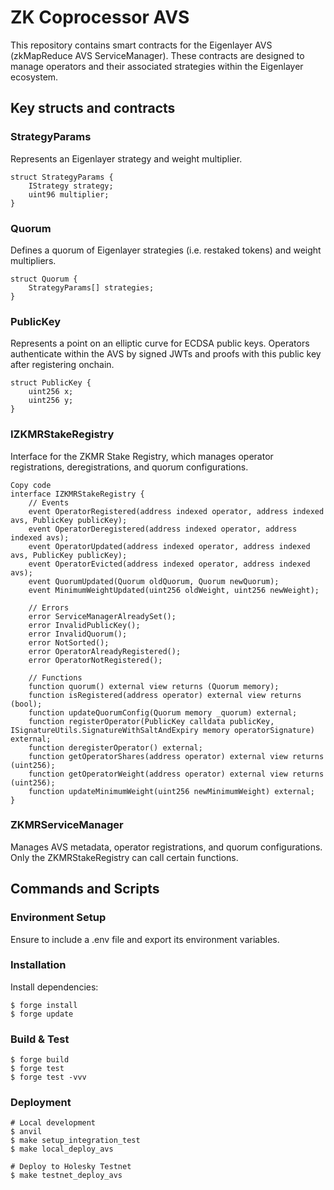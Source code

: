 # ZK Coprocessor AVS
This repository contains smart contracts for the Eigenlayer AVS (zkMapReduce AVS ServiceManager). These contracts are designed to manage operators and their associated strategies within the Eigenlayer ecosystem.

## Key structs and contracts
### StrategyParams
Represents an Eigenlayer strategy and weight multiplier.

```solidity
struct StrategyParams {
    IStrategy strategy;
    uint96 multiplier;
}
```

### Quorum
Defines a quorum of Eigenlayer strategies (i.e. restaked tokens) and weight multipliers.

```solidity
struct Quorum {
    StrategyParams[] strategies;
}
```

### PublicKey
Represents a point on an elliptic curve for ECDSA public keys.
Operators authenticate within the AVS by signed JWTs and proofs with this public key after registering onchain.

```solidity
struct PublicKey {
    uint256 x;
    uint256 y;
}
```

### IZKMRStakeRegistry
Interface for the ZKMR Stake Registry, which manages operator registrations, deregistrations, and quorum configurations.

```solidity
Copy code
interface IZKMRStakeRegistry {
    // Events
    event OperatorRegistered(address indexed operator, address indexed avs, PublicKey publicKey);
    event OperatorDeregistered(address indexed operator, address indexed avs);
    event OperatorUpdated(address indexed operator, address indexed avs, PublicKey publicKey);
    event OperatorEvicted(address indexed operator, address indexed avs);
    event QuorumUpdated(Quorum oldQuorum, Quorum newQuorum);
    event MinimumWeightUpdated(uint256 oldWeight, uint256 newWeight);

    // Errors
    error ServiceManagerAlreadySet();
    error InvalidPublicKey();
    error InvalidQuorum();
    error NotSorted();
    error OperatorAlreadyRegistered();
    error OperatorNotRegistered();

    // Functions
    function quorum() external view returns (Quorum memory);
    function isRegistered(address operator) external view returns (bool);
    function updateQuorumConfig(Quorum memory _quorum) external;
    function registerOperator(PublicKey calldata publicKey, ISignatureUtils.SignatureWithSaltAndExpiry memory operatorSignature) external;
    function deregisterOperator() external;
    function getOperatorShares(address operator) external view returns (uint256);
    function getOperatorWeight(address operator) external view returns (uint256);
    function updateMinimumWeight(uint256 newMinimumWeight) external;
}
```

### ZKMRServiceManager
Manages AVS metadata, operator registrations, and quorum configurations. Only the ZKMRStakeRegistry can call certain functions.

## Commands and Scripts
### Environment Setup
Ensure to include a .env file and export its environment variables.

### Installation
Install dependencies:

```shell
$ forge install
$ forge update
```

### Build & Test

```shell
$ forge build
$ forge test
$ forge test -vvv
```

### Deployment

```shell
# Local development
$ anvil
$ make setup_integration_test
$ make local_deploy_avs

# Deploy to Holesky Testnet
$ make testnet_deploy_avs
```
